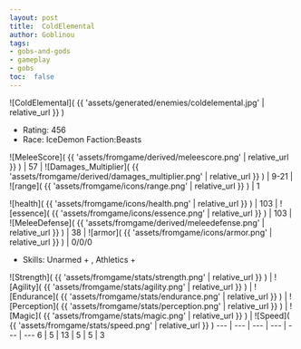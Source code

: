```yaml
---
layout: post
title:  ColdElemental
author: Goblinou
tags:
- gobs-and-gods
- gameplay
- gobs
toc:  false
---
```


![ColdElemental]( {{ 'assets/generated/enemies/coldelemental.jpg' | relative_url }} )
- Rating: 456
- Race: IceDemon  Faction:Beasts

![MeleeScore]( {{ 'assets/fromgame/derived/meleescore.png' | relative_url }} ) | 57 | ![Damages_Multiplier]( {{ 'assets/fromgame/derived/damages_multiplier.png' | relative_url }} ) | 9-21 | ![range]( {{ 'assets/fromgame/icons/range.png' | relative_url }} ) | 1


![health]( {{ 'assets/fromgame/icons/health.png' | relative_url }} ) | 103 | ![essence]( {{ 'assets/fromgame/icons/essence.png' | relative_url }} ) | 103 | ![MeleeDefense]( {{ 'assets/fromgame/derived/meleedefense.png' | relative_url }} ) | 38 | ![armor]( {{ 'assets/fromgame/icons/armor.png' | relative_url }} ) | 0/0/0

* Skills: Unarmed + , Athletics + 

![Strength]( {{ 'assets/fromgame/stats/strength.png' | relative_url }} ) | ![Agility]( {{ 'assets/fromgame/stats/agility.png' | relative_url }} ) | ![Endurance]( {{ 'assets/fromgame/stats/endurance.png' | relative_url }} ) | ![Perception]( {{ 'assets/fromgame/stats/perception.png' | relative_url }} ) | ![Magic]( {{ 'assets/fromgame/stats/magic.png' | relative_url }} ) | ![Speed]( {{ 'assets/fromgame/stats/speed.png' | relative_url }} )
--- | --- | --- | --- | --- | ---
6 | 5 | 13 | 5 | 5 | 3
